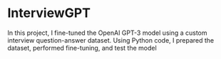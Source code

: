 # InterviewGPT
In this project, I fine-tuned the OpenAI GPT-3 model using a custom interview question-answer dataset. Using Python code, I prepared the dataset, performed fine-tuning, and test the model
